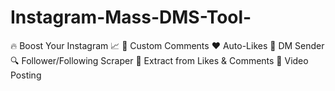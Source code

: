 # Instagram-Mass-DMS-Tool-
🔥 Boost Your Instagram 📈  💬 Custom Comments ❤️ Auto-Likes 📩 DM Sender 🔍 Follower/Following Scraper 👥 Extract from Likes &amp; Comments 🎥 Video Posting
